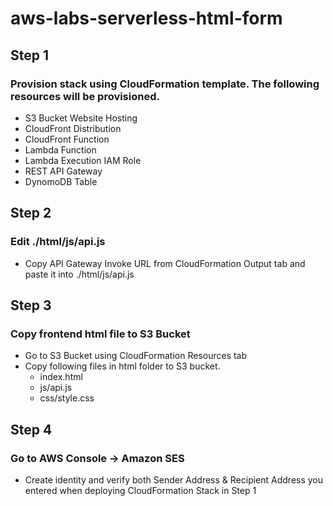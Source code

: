 # aws-labs-serverless-html-form
## Step 1
### Provision stack using CloudFormation template. The following resources will be provisioned.
- S3 Bucket Website Hosting
- CloudFront Distribution
- CloudFront Function
- Lambda Function
- Lambda Execution IAM Role
- REST API Gateway
- DynomoDB Table


## Step 2
### Edit ./html/js/api.js
- Copy API Gateway Invoke URL from CloudFormation Output tab and paste it into ./html/js/api.js


## Step 3
### Copy frontend html file to S3 Bucket
- Go to S3 Bucket using CloudFormation Resources tab
- Copy following files in html folder to S3 bucket.
    - index.html
    - js/api.js
    - css/style.css

## Step 4
### Go to AWS Console -> Amazon SES
- Create identity and verify both Sender Address & Recipient Address you entered when deploying CloudFormation Stack in Step 1